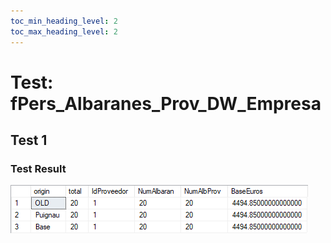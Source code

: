 ```yaml
---
toc_min_heading_level: 2
toc_max_heading_level: 2
---
```

# Test: fPers_Albaranes_Prov_DW_Empresa

## Test 1

<SqlViewer file="puignau-bcn\3394\test_scripts\fPers_Albaranes_Prov_DW_Empresa.sql"/>

### Test Result

![test_result_fPers_Albaranes_Prov_DW_Empresa]

[test_result_fPers_Albaranes_Prov_DW_Empresa]: /clients/puignau-bcn/3394/test_scripts/test_result_fPers_Albaranes_Prov_DW_Empresa.png
